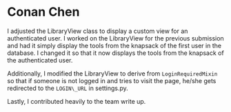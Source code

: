 # Conan Chen

I adjusted the LibraryView class to display a custom view for an
authenticated user. I worked on the LibraryView for the previous submission
and had it simply display the tools from the knapsack of the first user in
the database. I changed it so that it now displays the tools from the
knapsack of the authenticated user. 

Additionally, I modified the LibraryView to derive from
`LoginRequiredMixin` so that if someone is not logged in and tries to visit
the page, he/she gets redirected to the `LOGIN\_URL` in settings.py.

Lastly, I contributed heavily to the team write up. 
